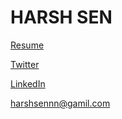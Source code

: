 # HARSH SEN

[Resume](https://docs.google.com/document/d/1GWpA5dYLAMtKieD7pVAur1osW5BEYvXFw0N3VmeztDw/edit?usp=sharing)

[Twitter](https://x.com/yupsharsh)

[LinkedIn](https://www.linkedin.com/in/harshsen/)

harshsennn@gamil.com
